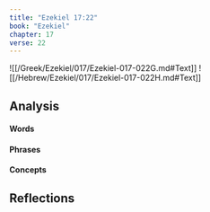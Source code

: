 ```yaml
---
title: "Ezekiel 17:22"
book: "Ezekiel"
chapter: 17
verse: 22
---
```

![[/Greek/Ezekiel/017/Ezekiel-017-022G.md#Text]]
![[/Hebrew/Ezekiel/017/Ezekiel-017-022H.md#Text]]

## Analysis

#### Words

#### Phrases

#### Concepts

## Reflections
